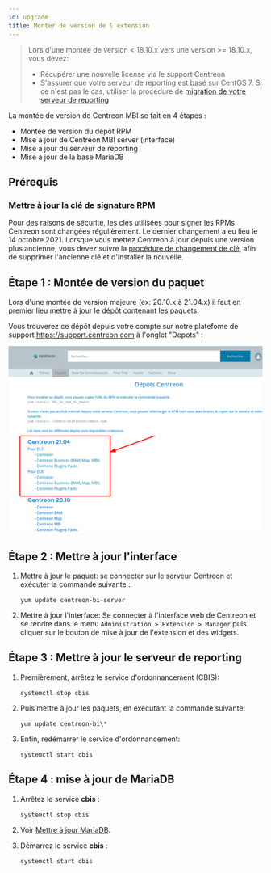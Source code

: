 ```yaml
---
id: upgrade
title: Monter de version de l'extension
---
```


> Lors d'une montée de version < 18.10.x vers une version >= 18.10.x, vous devez:
>
> - Récupérer une nouvelle license via le support Centreon
> - S'assurer que votre serveur de reporting est basé sur CentOS 7. Si ce n'est
>   pas le cas, utiliser la procédure de [migration de votre serveur de
>   reporting](migrate.html)

La montée de version de Centreon MBI se fait en 4 étapes :

- Montée de version du dépôt RPM
- Mise à jour de Centreon MBI server (interface)
- Mise à jour du serveur de reporting
- Mise à jour de la base MariaDB

## Prérequis

### Mettre à jour la clé de signature RPM

Pour des raisons de sécurité, les clés utilisées pour signer les RPMs Centreon sont changées régulièrement. Le dernier changement a eu lieu le 14 octobre 2021. Lorsque vous mettez Centreon à jour depuis une version plus ancienne, vous devez suivre la [procédure de changement de clé](../security/key-rotation.html#installation-existante), afin de supprimer l'ancienne clé et d'installer la nouvelle.

## Étape 1 : Montée de version du paquet

Lors d'une montée de version majeure (ex: 20.10.x à 21.04.x) il faut en premier lieu mettre à jour
 le dépôt contenant les paquets. 

Vous trouverez ce dépôt depuis votre compte sur notre platefome de support https://support.centreon.com à l'onglet "Depots" :

![image](../assets/reporting/support_repos.png)

## Étape 2 : Mettre à jour l'interface

1. Mettre à jour le paquet: se connecter sur le serveur Centreon et exécuter la commande suivante :

    ```shell
    yum update centreon-bi-server
    ```

2. Mettre à jour l'interface: Se connecter à l'interface web de Centreon et se rendre dans le menu
 `Administration > Extension > Manager` puis cliquer sur le bouton de mise à jour de l'extension et des widgets.

## Étape 3 : Mettre  à jour le serveur de reporting

1. Premièrement, arrêtez le service d'ordonnancement (CBIS):

    ```shell
    systemctl stop cbis
    ```

2. Puis mettre à jour les paquets, en exécutant la commande suivante:

    ```shell
    yum update centreon-bi\*
    ```

3. Enfin, redémarrer le service d'ordonnancement:

    ```shell
    systemctl start cbis
    ```

## Étape 4 : mise à jour de MariaDB

1. Arrêtez le service **cbis** :
    ```shell
    systemctl stop cbis
    ```

2. Voir [Mettre à jour MariaDB](../upgrade/upgrade-mariadb.html).

3. Démarrez le service **cbis** :
    ```shell
    systemctl start cbis
    ```